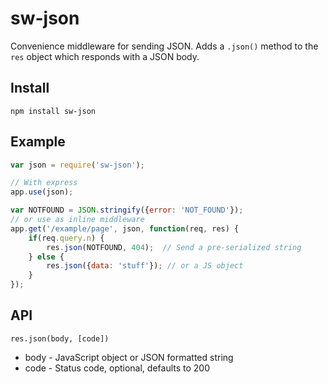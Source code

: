 # sw-json

Convenience middleware for sending JSON. Adds a `.json()` method to the `res` object which responds with a JSON body.

## Install

`npm install sw-json`

## Example

```javascript
var json = require('sw-json');

// With express
app.use(json);

var NOTFOUND = JSON.stringify({error: 'NOT_FOUND'});
// or use as inline middleware
app.get('/example/page', json, function(req, res) {
	if(req.query.n) {
		res.json(NOTFOUND, 404);  // Send a pre-serialized string
	} else {
		res.json({data: 'stuff'}); // or a JS object
	}
});
```

## API

`res.json(body, [code])`

* body - JavaScript object or JSON formatted string
* code - Status code, optional, defaults to 200

